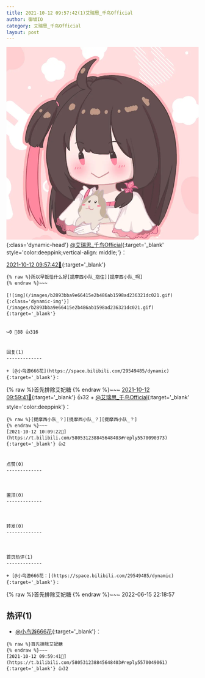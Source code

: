 ```yaml
---
title: 2021-10-12 09:57:42(1)艾瑞思_千鸟Official
author: 御坂IO
category: 艾瑞思_千鸟Official
layout: post
---
```


![img](/images/7e08840c56f251de28bdf766b647bd5fe9a5d50a.jpg){:class='dynamic-head'}
[@艾瑞思_千鸟Official](https://space.bilibili.com/1090010845/dynamic){:target='_blank' style='color:deeppink;vertical-align: middle;'}：

[2021-10-12 09:57:42🔗](https://t.bilibili.com/580531238845648403){:target='_blank'}

~~~
{% raw %}所以早饭恰什么好[提摩西小队_抱住][提摩西小队_啊]
{% endraw %}~~~

[![img](/images/b2893bba9e66415e2b486ab1598ad236321dc021.gif){:class='dynamic-img'}](/images/b2893bba9e66415e2b486ab1598ad236321dc021.gif){:target='_blank'}


↪️0 💬88 👍316


回复(1)
-------------

+ [@小鸟游666花](https://space.bilibili.com/29549485/dynamic){:target='_blank'}：
~~~
{% raw %}首先排除艾妃糖
{% endraw %}~~~
[2021-10-12 09:59:41🔗](https://t.bilibili.com/580531238845648403#reply5570049061){:target='_blank'} 👍32
    + [@艾瑞思_千鸟Official](https://space.bilibili.com/1090010845/dynamic){:target='_blank' style='color:deeppink'}：
~~~
{% raw %}[提摩西小队_？][提摩西小队_？][提摩西小队_？]
{% endraw %}~~~
[2021-10-12 10:09:22🔗](https://t.bilibili.com/580531238845648403#reply5570090373){:target='_blank'} 👍2


点赞(0)
-------------



置顶(0)
-------------



转发(0)
-------------



首页热评(1)
-------------

+ [@小鸟游666花：](https://space.bilibili.com/29549485/dynamic){:target='_blank'}：
~~~
{% raw %}首先排除艾妃糖
{% endraw %}~~~
2022-06-15 22:18:57


热评(1)
-------------

+ [@小鸟游666花](https://space.bilibili.com/29549485/dynamic){:target='_blank'}：
~~~
{% raw %}首先排除艾妃糖
{% endraw %}~~~
[2021-10-12 09:59:41🔗](https://t.bilibili.com/580531238845648403#reply5570049061){:target='_blank'} 👍32



